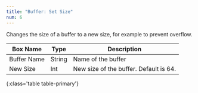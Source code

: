 ```yaml
---
title: "Buffer: Set Size"
num: 6
---
```


Changes the size of a buffer to a new size, for example to prevent overflow.

| Box Name | Type | Description | 
|-------|--------|--------
|Buffer Name	|String	| Name of the buffer
New Size | Int | New size of the buffer. Default is 64.
{:class='table table-primary'}









